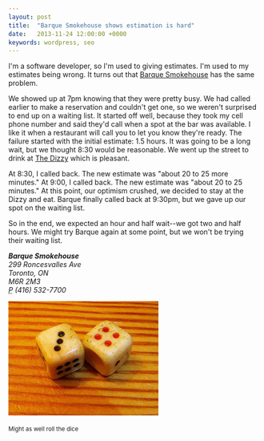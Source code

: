 ```yaml
---
layout: post
title:  "Barque Smokehouse shows estimation is hard"
date:   2013-11-24 12:00:00 +0000
keywords: wordpress, seo
---
```


I'm a software developer, so I'm used to giving estimates. I'm used to my estimates being wrong. It turns out that [Barque Smokehouse](http://barque.ca) has the same problem.

We showed up at 7pm knowing that they were pretty busy. We had called earlier to make a reservation and couldn't get one, so we weren't surprised to end up on a waiting list. It started off well, because they took my cell phone number and said they'd call when a spot at the bar was available. I like it when a restaurant will call you to let you know they're ready. The failure started with the initial estimate: 1.5 hours. It was going to be a long wait, but we thought 8:30 would be reasonable. We went up the street to drink at [The Dizzy](http://thedizzy.ca) which is pleasant.

At 8:30, I called back. The new estimate was "about 20 to 25 more minutes." At 9:00, I called back. The new estimate was "about 20 to 25 minutes." At this point, our optimism crushed, we decided to stay at the Dizzy and eat. Barque finally called back at 9:30pm, but we gave up our spot on the waiting list.

So in the end, we expected an hour and half wait--we got two and half hours. We might try Barque again at some point, but we won't be trying their waiting list.

<address>
<strong>Barque Smokehouse</strong><br>
299 Roncesvalles Ave<br>
Toronto, ON<br>
M6R 2M3<br>
<abbr title="Phone">P</abbr> (416) 532-7700
</address>


![Dice](/assets/4319839458_f275907f7b-300x228.jpg)

<small>Might as well roll the dice</small>
